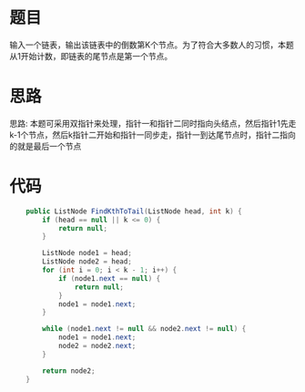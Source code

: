 # 题目

输入一个链表，输出该链表中的倒数第K个节点。为了符合大多数人的习惯，本题从1开始计数，即链表的尾节点是第一个节点。



# 思路

思路: 本题可采用双指针来处理，指针一和指针二同时指向头结点，然后指针1先走k-1个节点，然后k指针二开始和指针一同步走，指针一到达尾节点时，指针二指向的就是最后一个节点



# 代码

```java
    public ListNode FindKthToTail(ListNode head, int k) {
        if (head == null || k <= 0) {
            return null;
        }

        ListNode node1 = head;
        ListNode node2 = head;
        for (int i = 0; i < k - 1; i++) {
            if (node1.next == null) {
                return null;
            }
            node1 = node1.next;
        }

        while (node1.next != null && node2.next != null) {
            node1 = node1.next;
            node2 = node2.next;
        }

        return node2;
    }
```

